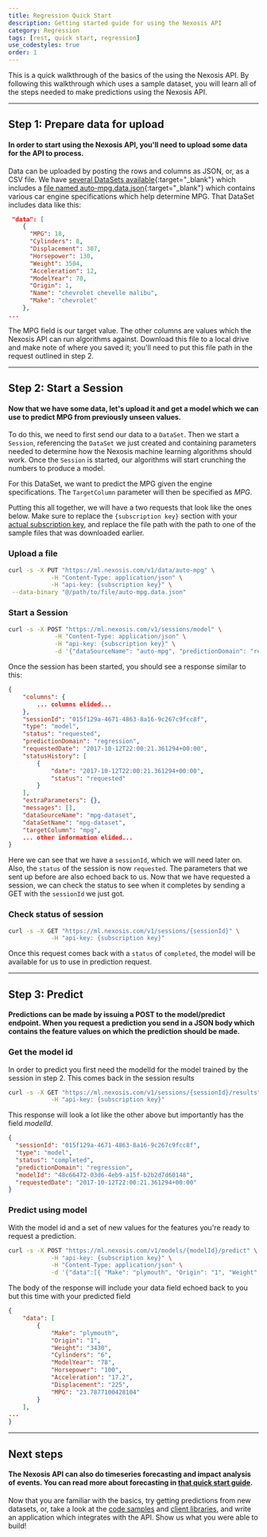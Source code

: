 ```yaml
---
title: Regression Quick Start
description: Getting started guide for using the Nexosis API
category: Regression
tags: [rest, quick start, regression]
use_codestyles: true
order: 1
---
```


This is a quick walkthrough of the basics of the using the Nexosis API.  By following this walkthrough which uses a sample dataset, you will learn all of the steps needed to make predictions using the Nexosis API.

------

## Step 1: Prepare data for upload

#### In order to start using the Nexosis API, you'll need to upload some data for the API to process. 

Data can be uploaded by posting the rows and columns as JSON, or, as a CSV file.  We have [several DataSets available](https://github.com/Nexosis/sampledata){:target="_blank"} which includes a [file named auto-mpg.data.json](https://raw.githubusercontent.com/Nexosis/sampledata/master/auto-mpg.data.json){:target="_blank"} which contains various car engine specifications which help determine MPG.  That DataSet includes data like this:

``` json
 "data": [
    {
      "MPG": 18,
      "Cylinders": 8,
      "Displacement": 307,
      "Horsepower": 130,
      "Weight": 3504,
      "Acceleration": 12,
      "ModelYear": 70,
      "Origin": 1,
      "Name": "chevrolet chevelle malibu",
      "Make": "chevrolet"
    },
...
```

The MPG field is our target value.  The other columns are values which the Nexosis API can run algorithms against. Download this file to a local drive and make note of where you saved it; you'll need to put this file path in the request outlined in step 2.

------

## Step 2: Start a Session

#### Now that we have some data, let's upload it and get a model which we can use to predict MPG from previously unseen values.  

To do this, we need to first send our data to a `DataSet`.  Then we start a `Session`, referencing the `DataSet` we just created and containing parameters needed to determine how the Nexosis machine learning algorithms should work.  Once the `Session` is started, our algorithms will start crunching the numbers to produce a model.

For this DataSet, we want to predict the MPG given the engine specifications.  The `TargetColumn` parameter will then be specified as *MPG*.

Putting this all together, we will have a two requests that look like the ones below.  Make sure to replace the `{subscription key}` section with your [actual subscription key](https://developers.nexosis.com/developer), and replace the file path with the path to one of the sample files that was downloaded earlier.

### Upload a file

``` bash
curl -s -X PUT "https://ml.nexosis.com/v1/data/auto-mpg" \
            -H "Content-Type: application/json" \
            -H "api-key: {subscription key}" \
 --data-binary "@/path/to/file/auto-mpg.data.json"
```

### Start a Session

``` bash
curl -s -X POST "https://ml.nexosis.com/v1/sessions/model" \
             -H "Content-Type: application/json" \
             -H "api-key: {subscription key}" \
             -d '{"dataSourceName": "auto-mpg", "predictionDomain": "regression", "targetColumn": "mpg"}'
```

Once the session has been started, you should see a response similar to this:

``` JSON
{
    "columns": {
        ... columns elided...
    },
    "sessionId": "015f129a-4671-4863-8a16-9c267c9fcc8f",
    "type": "model",
    "status": "requested",
    "predictionDomain": "regression",
    "requestedDate": "2017-10-12T22:00:21.361294+00:00",
    "statusHistory": [
        {
            "date": "2017-10-12T22:00:21.361294+00:00",
            "status": "requested"
        }
    ],
    "extraParameters": {},
    "messages": [],
    "dataSourceName": "mpg-dataset",
    "dataSetName": "mpg-dataset",
    "targetColumn": "mpg",
    ... other information elided...
}

```

Here we can see that we have a `sessionId`, which we will need later on.  Also, the `status` of the session is now `requested`.  The parameters that we sent up before are also echoed back to us.  Now that we have requested a session, we can check the status to see when it completes by sending a GET with the `sessionId` we just got.

### Check status of session

``` bash
curl -s -X GET "https://ml.nexosis.com/v1/sessions/{sessionId}" \
            -H "api-key: {subscription key}"
```

Once this request comes back with a `status` of `completed`, the model will be available for us to use in prediction request.

------

## Step 3: Predict

#### Predictions can be made by issuing a POST to the model/predict endpoint. When you request a prediction you send in a JSON body which contains the feature values on which the prediction should be made.

### Get the model id
In order to predict you first need the modelId for the model trained by the session in step 2. This comes back in the session results

``` bash
curl -s -X GET "https://ml.nexosis.com/v1/sessions/{sessionId}/results" \
            -H "api-key: {subscription key}"
```

This response will look a lot like the other above but importantly has the field *modelId*.

``` json
{
  "sessionId": "015f129a-4671-4863-8a16-9c267c9fcc8f",
  "type": "model",
  "status": "completed",
  "predictionDomain": "regression",
  "modelId": "48c66472-03d6-4eb9-a15f-b2b2d7d60148",
  "requestedDate": "2017-10-12T22:00:21.361294+00:00"
}
```

### Predict using model
With the model id and a set of new values for the features you're ready to request a prediction.

``` bash
curl -s -X POST "https://ml.nexosis.com/v1/models/{modelId}/predict" \
            -H "api-key: {subscription key}" \
            -H "Content-Type: application/json" \
            -d '{"data":[{ "Make": "plymouth", "Origin": "1", "Weight": "3430", "Cylinders": "6", "ModelYear": "78", "Horsepower": "100", "Acceleration": "17.2", "Displacement": "225"}] }'
```

The body of the response will include your data field echoed back to you but this time with your predicted field

``` json
{
    "data": [
        {
            "Make": "plymouth",
            "Origin": "1",
            "Weight": "3430",
            "Cylinders": "6",
            "ModelYear": "78",
            "Horsepower": "100",
            "Acceleration": "17.2",
            "Displacement": "225",
            "MPG": "23.7877100428104"
        }
    ],
...
}
```

------

## Next steps

#### The Nexosis API can also do timeseries forecasting and impact analysis of events.  You can read more about forecasting in [that quick start guide](http://docs.nexosis.com/guides/quick-start-guide-forecast).

Now that you are familiar with the basics, try getting predictions from new datasets, or, take a look at the [code samples](https://github.com/Nexosis?utf8=✓&q=samples) and [client libraries](/clients), and write an application which integrates with the API.  Show us what you were able to build!
